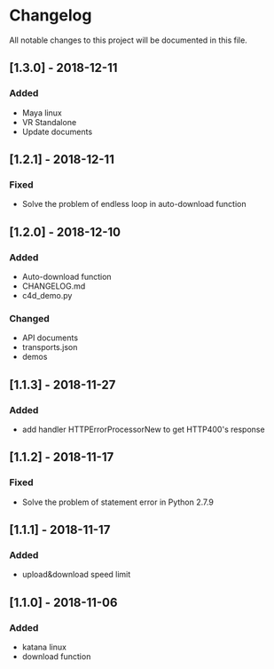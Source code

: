 # Changelog
All notable changes to this project will be documented in this file.


## [1.3.0] - 2018-12-11
### Added
- Maya linux
- VR Standalone
- Update documents


## [1.2.1] - 2018-12-11
### Fixed
- Solve the problem of endless loop in auto-download function


## [1.2.0] - 2018-12-10
### Added
- Auto-download function
- CHANGELOG.md
- c4d_demo.py

### Changed
- API documents
- transports.json
- demos


## [1.1.3] - 2018-11-27
### Added
- add handler HTTPErrorProcessorNew to get HTTP400's response


## [1.1.2] - 2018-11-17
### Fixed
- Solve the problem of statement error in Python 2.7.9


## [1.1.1] - 2018-11-17
### Added
- upload&download speed limit


## [1.1.0] - 2018-11-06
### Added
- katana linux
- download function
